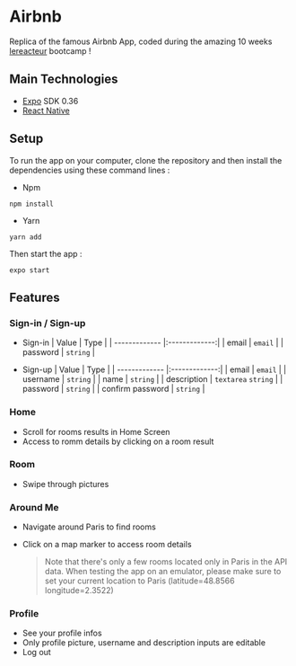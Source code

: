# Airbnb

Replica of the famous Airbnb App, coded during the amazing 10 weeks [lereacteur](https://lereacteur.io) bootcamp !

## Main Technologies

- [Expo](https://expo.io/) SDK 0.36
- [React Native](https://reactnative.dev/)

## Setup

To run the app on your computer, clone the repository and then install the dependencies using these command lines :

- Npm

`npm install`

- Yarn

`yarn add`

Then start the app :

`expo start`

## Features

### Sign-in / Sign-up

- Sign-in
  | Value | Type |
  | ------------- |:-------------:|
  | email | `email` |
  | password | `string` |

- Sign-up
  | Value | Type |
  | ------------- |:-------------:|
  | email | `email` |
  | username | `string` |
  | name | `string` |
  | description | `textarea` `string` |
  | password | `string` |
  | confirm password | `string` |

### Home

- Scroll for rooms results in Home Screen
- Access to romm details by clicking on a room result

### Room

- Swipe through pictures

### Around Me

- Navigate around Paris to find rooms
- Click on a map marker to access room details

  > Note that there's only a few rooms located only in Paris in the API data. When testing the app on an emulator, please make sure to set your current location to Paris (latitude=48.8566 longitude=2.3522)

### Profile

- See your profile infos
- Only profile picture, username and description inputs are editable
- Log out
